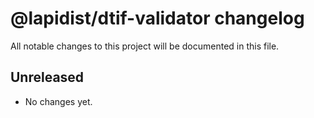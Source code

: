 # @lapidist/dtif-validator changelog

All notable changes to this project will be documented in this file.

## Unreleased

- No changes yet.

